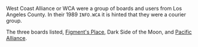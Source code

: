 West Coast Alliance or WCA were a group of boards and users from Los Angeles County. In their 1989 `INFO.WCA` it is hinted that they were a courier group.

The three boards listed, [Figment's Place](https://demozoo.org/bbs/9114/), Dark Side of the Moon, and [Pacific Alliance](https://demozoo.org/bbs/7565/).